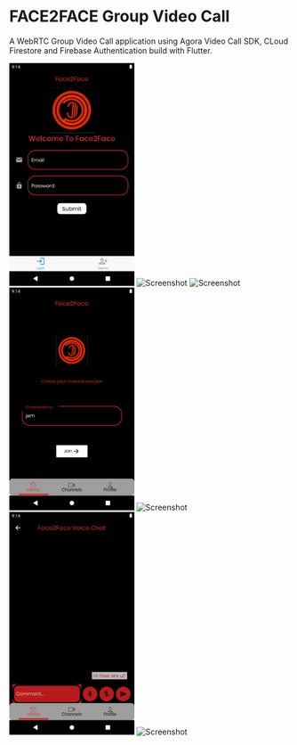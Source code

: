 # FACE2FACE Group Video Call

A WebRTC Group Video Call application using Agora Video Call SDK, CLoud Firestore and Firebase Authentication build with Flutter.

 <img src="screenshots/welcome.png" height="400" alt="Screenshot"/>
 <img src=“screenshots/register.png" height="400" alt="Screenshot"/>
 <img src=“screenshots/registerinvalid.png" height="400" alt="Screenshot"/>
 <img src="screenshots/joinchannel.png" height="400" alt="Screenshot"/>
 <img src=“screenshots/videocall.png" height="400" alt="Screenshot"/>
 <img src="screenshots/realtimemessaging.png" height="400" alt="Screenshot"/>
 <img src=“screenshots/profile.png" height="400" alt="Screenshot"/>  